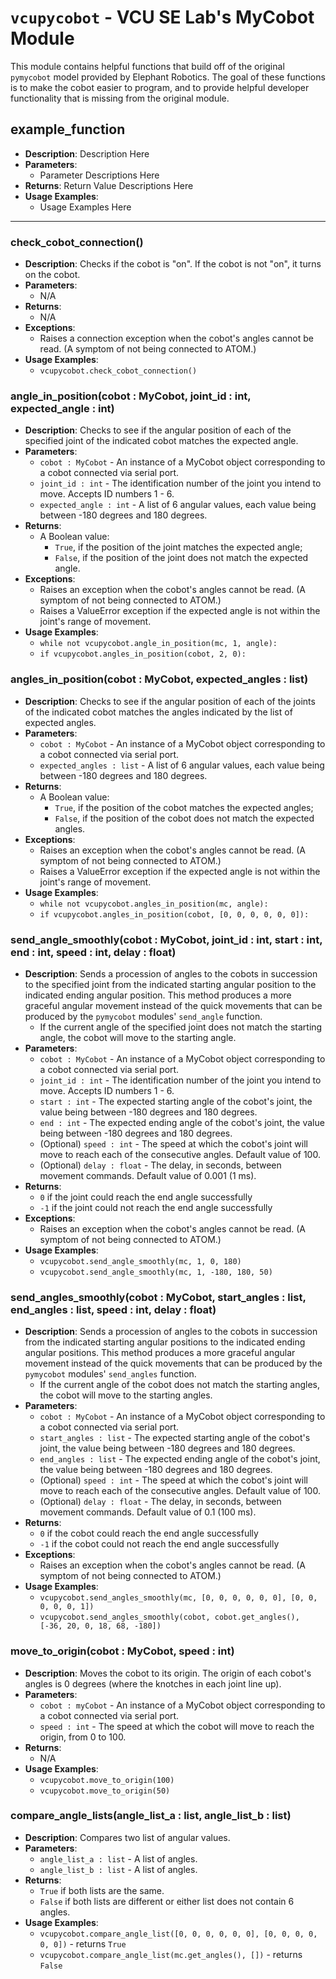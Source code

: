 # `vcupycobot` - VCU SE Lab's MyCobot Module

This module contains helpful functions that build off of the original `pymycobot` model provided by Elephant Robotics. The goal of these functions is to make the cobot easier to program, and to provide helpful developer functionality that is missing from the original module.

## example_function
- **Description**: Description Here
- **Parameters**: 
    - Parameter Descriptions Here
- **Returns**: Return Value Descriptions Here
- **Usage Examples**:
    - Usage Examples Here

---

### check_cobot_connection()
- **Description**: Checks if the cobot is "on". If the cobot is not "on", it turns on the cobot.
- **Parameters**: 
    - N/A
- **Returns**: 
    - N/A
- **Exceptions**:
    - Raises a connection exception when the cobot's angles cannot be read. (A symptom of not being connected to ATOM.)
- **Usage Examples**:
    - `vcupycobot.check_cobot_connection()`

### angle_in_position(cobot : MyCobot, joint_id : int, expected_angle : int)
- **Description**: Checks to see if the angular position of each of the specified joint of the indicated cobot matches the expected angle.
- **Parameters**: 
    - `cobot : MyCobot` - An instance of a MyCobot object corresponding to a cobot connected via serial port.
    - `joint_id : int` - The identification number of the joint you intend to move. Accepts ID numbers 1 - 6. 
    - `expected_angle : int` - A list of 6 angular values, each value being between -180 degrees and 180 degrees.
- **Returns**:
    - A Boolean value: 
        - `True`, if the position of the joint matches the expected angle;
        - `False`, if the position of the joint does not match the expected angle.
- **Exceptions**:
    - Raises an exception when the cobot's angles cannot be read. (A symptom of not being connected to ATOM.)
    - Raises a ValueError exception if the expected angle is not within the joint's range of movement.
- **Usage Examples**:
    - `while not vcupycobot.angle_in_position(mc, 1, angle):`
    - `if vcupycobot.angles_in_position(cobot, 2, 0):`

### angles_in_position(cobot : MyCobot, expected_angles : list)
- **Description**: Checks to see if the angular position of each of the joints of the indicated cobot matches the angles indicated by the list of expected angles. 
- **Parameters**:
    - `cobot : MyCobot` - An instance of a MyCobot object corresponding to a cobot connected via serial port.
    - `expected_angles : list` - A list of 6 angular values, each value being between -180 degrees and 180 degrees.
- **Returns**: 
    - A Boolean value: 
        - `True`, if the position of the cobot matches the expected angles;
        - `False`, if the position of the cobot does not match the expected angles.
- **Exceptions**:
    - Raises an exception when the cobot's angles cannot be read. (A symptom of not being connected to ATOM.)
    - Raises a ValueError exception if the expected angle is not within the joint's range of movement.
- **Usage Examples**:
    - `while not vcupycobot.angles_in_position(mc, angle):`
    - `if vcupycobot.angles_in_position(cobot, [0, 0, 0, 0, 0, 0]):`

### send_angle_smoothly(cobot : MyCobot, joint_id : int, start : int, end : int, speed : int, delay : float)
- **Description**: Sends a procession of angles to the cobots in succession to the specified joint from the indicated 
    starting angular position to the indicated ending angular position. This method produces a more graceful angular 
    movement instead of the quick movements that can be produced by the `pymycobot` modules' `send_angle` function. 
    - If the current angle of the specified joint does not match the starting angle, the cobot will move to the starting 
        angle.
- **Parameters**:
    - `cobot : MyCobot` - An instance of a MyCobot object corresponding to a cobot connected via serial port.
    - `joint_id : int` - The identification number of the joint you intend to move. Accepts ID numbers 1 - 6. 
    - `start : int` - The expected starting angle of the cobot's joint, the value being between -180 degrees and 180 
        degrees.
    - `end : int` - The expected ending angle of the cobot's joint, the value being between -180 degrees and 180 degrees.
    - (Optional) `speed : int` - The speed at which the cobot's joint will move to reach each of the consecutive angles.
        Default value of 100.
    - (Optional) `delay : float` - The delay, in seconds, between movement commands. Default value of 0.001 (1 ms).
- **Returns**:
    - `0` if the joint could reach the end angle successfully
    - `-1` if the joint could not reach the end angle successfully
- **Exceptions**:
    - Raises an exception when the cobot's angles cannot be read. (A symptom of not being connected to ATOM.)
- **Usage Examples**:
    - `vcupycobot.send_angle_smoothly(mc, 1, 0, 180)`
    - `vcupycobot.send_angle_smoothly(mc, 1, -180, 180, 50)`

### send_angles_smoothly(cobot : MyCobot, start_angles : list, end_angles : list, speed : int, delay : float)
- **Description**: Sends a procession of angles to the cobots in succession from the indicated starting angular 
    positions to the indicated ending angular positions. This method produces a more graceful angular movement instead 
    of the quick movements that can be produced by the `pymycobot` modules' `send_angles` function. 
    - If the current angle of the cobot does not match the starting angles, the cobot will move to the starting angles.
- **Parameters**:
    - `cobot : MyCobot` - An instance of a MyCobot object corresponding to a cobot connected via serial port.
    - `start_angles : list` - The expected starting angle of the cobot's joint, the value being between -180 degrees 
        and 180 degrees.
    - `end_angles : list` - The expected ending angle of the cobot's joint, the value being between -180 degrees and 
        180 degrees.
    - (Optional) `speed : int` - The speed at which the cobot's joint will move to reach each of the consecutive angles.
        Default value of 100.
    - (Optional) `delay : float` - The delay, in seconds, between movement commands. Default value of 0.1 (100 ms).
- **Returns**:
    - `0` if the cobot could reach the end angle successfully
    - `-1` if the cobot could not reach the end angle successfully
- **Exceptions**:
    - Raises an exception when the cobot's angles cannot be read. (A symptom of not being connected to ATOM.)
- **Usage Examples**:
    - `vcupycobot.send_angles_smoothly(mc, [0, 0, 0, 0, 0, 0], [0, 0, 0, 0, 0, 1])`
    - `vcupycobot.send_angles_smoothly(cobot, cobot.get_angles(), [-36, 20, 0, 18, 68, -180])`

### move_to_origin(cobot : MyCobot, speed : int)
- **Description**: Moves the cobot to its origin. The origin of each cobot's angles is 0 degrees (where the knotches in each joint line up). 
- **Parameters**:
    - `cobot : myCobot` - An instance of a MyCobot object corresponding to a cobot connected via serial port.
    - `speed : int` - The speed at which the cobot will move to reach the origin, from 0 to 100.
- **Returns**:
    - N/A
- **Usage Examples**:
    - `vcupycobot.move_to_origin(100)`
    - `vcupycobot.move_to_origin(50)`

### compare_angle_lists(angle_list_a : list, angle_list_b : list)
- **Description**: Compares two list of angular values.
- **Parameters**:
    - `angle_list_a : list` - A list of angles.
    - `angle_list_b : list` - A list of angles.
- **Returns**:
    - `True` if both lists are the same.
    - `False` if both lists are different or either list does not contain 6 angles.
- **Usage Examples**:
    - `vcupycobot.compare_angle_list([0, 0, 0, 0, 0, 0], [0, 0, 0, 0, 0, 0])` - returns `True`
    - `vcupycobot.compare_angle_list(mc.get_angles(), [])` - returns `False`
